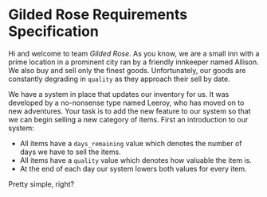 # Gilded Rose Requirements Specification

Hi and welcome to team _Gilded Rose_. As you know, we are a small inn with a
prime location in a prominent city ran by a friendly innkeeper named Allison.
We also buy and sell only the finest goods. Unfortunately, our goods are
constantly degrading in `quality` as they approach their sell by date.

We have a system in place that updates our inventory for us. It was developed
by a no-nonsense type named Leeroy, who has moved on to new adventures. Your
task is to add the new feature to our system so that we can begin selling a
new category of items. First an introduction to our system:

- All items have a `days_remaining` value which denotes the number of days we
  have to sell the items.
- All items have a `quality` value which denotes how valuable the item is.
- At the end of each day our system lowers both values for every item.

Pretty simple, right?
